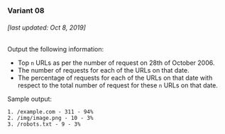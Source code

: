 ### Variant 08

###### [last updated: Oct 8, 2019]

Output the following information:

* Top `n` URLs as per the number of request on 28th of October 2006.
* The number of requests for each of the URLs on that date.
* The percentage of requests for each of the URLs on that date with respect to the total number of request for these `n` URLs on that date.

Sample output:

```
1. /example.com - 311 - 94%
2. /img/image.png - 10 - 3%
3. /robots.txt - 9 - 3%
```
